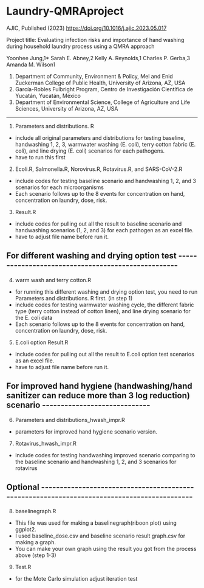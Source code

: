 # Laundry-QMRAproject
AJIC, Published (2023) 
https://doi.org/10.1016/j.ajic.2023.05.017

Project title: Evaluating infection risks and importance of hand washing during household laundry process using a QMRA approach

Yoonhee Jung,1* Sarah E. Abney,2 Kelly A. Reynolds,1 Charles P. Gerba,3 Amanda M. Wilson1

1. Department of Community, Environment & Policy, Mel and Enid Zuckerman College of
Public Health, University of Arizona, AZ, USA
2. García-Robles Fulbright Program, Centro de Investigación Científica de Yucatán,
Yucatán, México
3. Department of Environmental Science, College of Agriculture and Life Sciences,
University of Arizona, AZ, USA

------------------------------------------------------------------------------------------------

1. Parameters and distributions. R
- include all original parameters and distributions for testing baseline, handwashing 1, 2, 3, warmwater washing (E. coli), terry cotton fabric (E. coli), and line drying (E. coli) scenarios for each pathogens. 
- have to run this first 

2. Ecoli.R, Salmonella.R, Norovirus.R, Rotavirus.R, and SARS-CoV-2.R
- include codes for testing baseline scenario and handwashing 1, 2, and 3 scenarios for each microorganisms
- Each scenario follows up to the 8 events for concentration on hand, concentration on laundry, dose, risk. 

3. Result.R
- include codes for pulling out all the result to baseline scenario and handwashing scenarios (1, 2, and 3) for each pathogen as an excel file. 
- have to adjust file name before run it. 

## For different washing and drying option test ---------------------------------------------------

4. warm wash and terry cotton.R
- for running this different washing and drying option test, you need to run Parameters and distributions. R first. (in step 1)
- include codes for testing warmwater washing cycle, the different fabric type (terry cotton instead of cotton linen), and line drying scenario for the E. coli data
- Each scenario follows up to the 8 events for concentration on hand, concentration on laundry, dose, risk.

5. E.coli option Result.R
- include codes for pulling out all the result to E.coli option test scenarios as an excel file. 
- have to adjust file name before run it.

## For improved hand hygiene (handwashing/hand sanitizer can reduce more than 3 log reduction) scenario -----------------------------

6. Parameters and distributions_hwash_impr.R
- parameters for improved hand hygiene scenario version.

7. Rotavirus_hwash_impr.R
- include codes for testing handwashing improved scenario comparing to the baseline scenario and handwashing 1, 2, and 3 scenarios for rotavirus

## Optional -------------------------------------------------------------------------------------------

8. baselinegraph.R
- This file was used for making a baselinegraph(riboon plot) using ggplot2.
- I used baseline_dose.csv and baseline scenario result graph.csv for making a graph. 
- You can make your own graph using the result you got from the process above (step 1-3)

9. Test.R 
- for the Mote Carlo simulation adjust iteration test 
